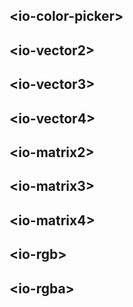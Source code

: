## &lt;io-color-picker&gt;

<io-element-demo element="io-color-picker"
  properties='{
    "width": 32,
    "thicknes": 2,
    "size": [192, 128],
    "hsva": [0, 1, 1, 1]
  }'
  config='{
    "type:number": ["io-slider", {"step": 1, "min": 0, "max": 64}],
    "type:object": ["io-properties", {"config": {"type:number": ["io-slider", {"step": 0.01}]}}],
    "size": ["io-properties", {"config": {"type:number": ["io-slider", {"step": 8, "min": 32, "max": 512}]}}]
  }
'></io-element-demo>

## &lt;io-vector2&gt;

<io-element-demo element="io-vector2" properties='{"value": [1, 0.5]}'></io-element-demo>

<io-element-demo element="io-vector2" properties='{"value": {"x": 1, "y": 0.5}, "canlink": true}'></io-element-demo>

## &lt;io-vector3&gt;

<io-element-demo element="io-vector3" properties='{"value": [1, 0.5, 0.1], "canlink": true}'></io-element-demo>

## &lt;io-vector4&gt;

<io-element-demo element="io-vector4" properties='{"value": [1, 0.5, 0.1, 0], "canlink": true}'></io-element-demo>

## &lt;io-matrix2&gt;

<io-element-demo element="io-matrix2" properties='{"value": [1, 0, 0, 1]}'></io-element-demo>

## &lt;io-matrix3&gt;

<io-element-demo element="io-matrix3" properties='{"value": [1, 0, 0, 0, 1, 0, 0, 0, 1]}'></io-element-demo>

## &lt;io-matrix4&gt;

<io-element-demo element="io-matrix4" properties='{"value": [1, 0, 0, 0, 0, 1, 0, 0, 0, 0, 1, 0, 0, 0, 0, 1]}'></io-element-demo>

## &lt;io-rgb&gt;

<io-element-demo element="io-rgb" properties='{"value": [1, 0.5, 0]}'></io-element-demo>

## &lt;io-rgba&gt;

<io-element-demo element="io-rgba" properties='{"value": [1, 0.5, 0, 1]}'></io-element-demo>
